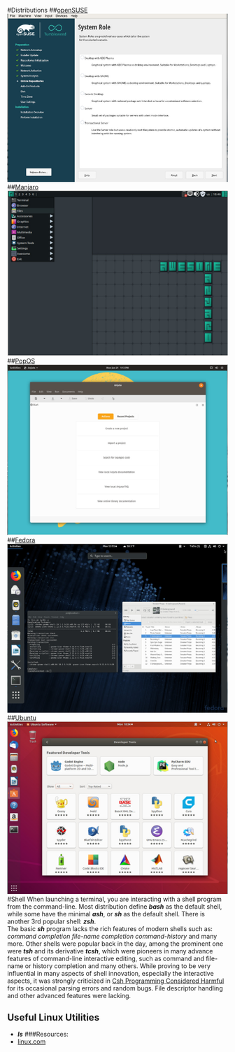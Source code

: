 #Distributions
##[openSUSE](https://www.opensuse.org/)
![openSUSE](openSUSE.jpg)
##[Manjaro](https://manjaro.org/)
![Manjaro](manjaro.jpg)
##[PopOS](https://system76.com/pop)
![PopOS](PopOS.jpg)
##[Fedora](https://ubuntu.com/)
![Fedora](fedora.jpg)
##[Ubuntu](https://ubuntu.com/)
![Ubuntu](ubuntu.jpg)
#Shell
When launching a terminal, you are interacting with a shell program from the command-line. Most distribution define ***bash*** as the default shell, while some have the minimal ***ash***, or ***sh*** as the default shell. There is another 3rd popular shell: ***zsh***.
<br>
The basic ***sh*** program lacks the rich features of modern shells such as: *command completion* *file-name completion* *command-history* and many more.
Other shells were popular back in the day, among the prominent one were ***tsh*** and its derivative ***tcsh***, which were pioneers in many advance features of command-line interactive editing, such as command and file-name or history completion and many others. While proving to be very influential in many aspects of shell innovation, especially the interactive aspects, it was strongly criticized in [Csh Programming Considered Harmful](http://www.faqs.org/faqs/unix-faq/shell/csh-whynot/) for its occasional parsing errors and random bugs. File descriptor handling and other advanced features were lacking.
## Useful Linux Utilities
* ***ls***
###Resources:
* [linux.com](https://www.kernel.org/)
